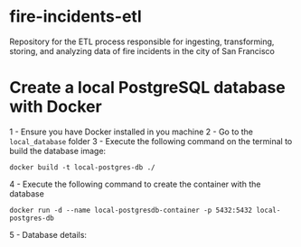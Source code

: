 # fire-incidents-etl
Repository for the ETL process responsible for ingesting, transforming, storing, and analyzing data of fire incidents in the city of San Francisco


# Create a local PostgreSQL database with Docker

1 - Ensure you have Docker installed in you machine
2 - Go to the `local_database` folder
3 - Execute the following command on the terminal to build the database image:

```
docker build -t local-postgres-db ./
```

4 - Execute the following command to create the container with the database

```
docker run -d --name local-postgresdb-container -p 5432:5432 local-postgres-db
```

5 - Database details: